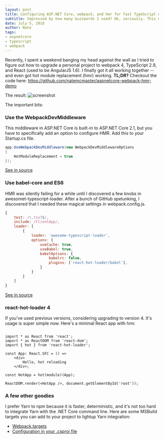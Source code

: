 ```yaml
---
layout: post
title: Configuring ASP.NET Core, webpack, and hmr for fast TypeScript development
subtitle: Impressed by how many buzzwords I used? Ok, seriously. This makes developing with TypeScript + ASP.NET Core a joy
date: July 5, 2018
author: Nate
tags:
- aspnetcore
- typescript
- webpack
---
```


Recently, I spent a weekend banging my head against the wall as I tried to figure out how to upgrade a personal project 
to webpack 4, TypeScript 2.9, and React (used to be AngularJS 1.6). I finally got it all working together -- and even got
hot module replacement (hmr) working. **TL;DR?** Checkout the code here: https://github.com/natemcmaster/aspnetcore-webpack-hmr-demo

The result:
![screenshot](https://raw.githubusercontent.com/natemcmaster/aspnetcore-webpack-hmr-demo/b969c8bca2a574fb84221379bbad575093c64426/screenshot.gif)

The important bits:

### Use the WebpackDevMiddleware 

This middleware in ASP.NET Core is built-in to ASP.NET Core 2.1, but you have to specifically add an option to configure HMR.
Add this to your Startup.cs file.

```c#
app.UseWebpackDevMiddleware(new WebpackDevMiddlewareOptions
{
    HotModuleReplacement = true
});
```
[See in source](https://github.com/natemcmaster/aspnetcore-webpack-hmr-demo/blob/b969c8bca2a574fb84221379bbad575093c64426/WebApplication1/Startup.cs#L25-L28)

### Use babel-core and ES6

HMR was silently failing for a while until I discovered a few knobs in awesomet-typescript-loader. 
After a bunch of GitHub spelunking, I discovered that I needed these magical settings in webpack.config.js.

```js
{
    test: /\.tsx?$/,
    include: /ClientApp/,
    loader: [
        {
            loader: 'awesome-typescript-loader',
            options: {
                useCache: true,
                useBabel: true,
                babelOptions: {
                    babelrc: false,
                    plugins: ['react-hot-loader/babel'],
                }
            }
        }
    ]
}
```
[See in source](https://github.com/natemcmaster/aspnetcore-webpack-hmr-demo/blob/b969c8bca2a574fb84221379bbad575093c64426/WebApplication1/webpack.config.js#L45-L61)

### react-hot-loader 4

If you've used previous versions, considering upgrading to version 4. It's usage is super simple now. Here's a minimal React app with hmr.

```tsx

import * as React from 'react';
import * as ReactDOM from 'react-dom';
import { hot } from 'react-hot-loader';

const App: React.SFC = () =>
    <div>
        Hello, hot reloading
    </div>;

const HotApp = hot(module)(App);

ReactDOM.render(<HotApp />, document.getElementById('root'));
```

### A few other goodies

I prefer Yarn to npm because it is faster, deterministic, and it's not too hard to integrate Yarn with the .NET Core command line.
Here are some MSBuild targets you can add to your project to lightup Yarn integration:

* [Webpack.targets](https://github.com/natemcmaster/aspnetcore-webpack-hmr-demo/blob/b969c8bca2a574fb84221379bbad575093c64426/WebApplication1/Webpack.targets)
* [Configuration in your .csproj file](https://github.com/natemcmaster/aspnetcore-webpack-hmr-demo/blob/b969c8bca2a574fb84221379bbad575093c64426/WebApplication1/WebApplication1.csproj#L13-L16)
